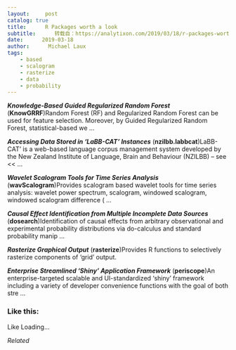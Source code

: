 ```yaml
---
layout:     post
catalog: true
title:      R Packages worth a look
subtitle:      转载自：https://analytixon.com/2019/03/18/r-packages-worth-a-look-1459/
date:      2019-03-18
author:      Michael Laux
tags:
    - based
    - scalogram
    - rasterize
    - data
    - probability
---
```


***Knowledge-Based Guided Regularized Random Forest*** (**KnowGRRF**)Random Forest (RF) and Regularized Random Forest can be used for feature selection. Moreover, by Guided Regularized Random Forest, statistical-based we …

***Accessing Data Stored in ‘LaBB-CAT’ Instances*** (**nzilbb.labbcat**)LaBB-CAT’ is a web-based language corpus management system developed by the New Zealand Institute of Language, Brain and Behaviour (NZILBB) – see << …

***Wavelet Scalogram Tools for Time Series Analysis*** (**wavScalogram**)Provides scalogram based wavelet tools for time series analysis: wavelet power spectrum, scalogram, windowed scalogram, windowed scalogram difference ( …

***Causal Effect Identification from Multiple Incomplete Data Sources*** (**dosearch**)Identification of causal effects from arbitrary observational and experimental probability distributions via do-calculus and standard probability manip …

***Rasterize Graphical Output*** (**rasterize**)Provides R functions to selectively rasterize components of ‘grid’ output.

***Enterprise Streamlined ‘Shiny’ Application Framework*** (**periscope**)An enterprise-targeted scalable and UI-standardized ‘shiny’ framework including a variety of developer convenience functions with the goal of both stre …





### Like this:

Like Loading...


*Related*

